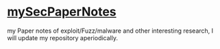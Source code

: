 # [mySecPaperNotes](https://github.com/noobone123/mySecPaperNotes)

my Paper notes of exploit/Fuzz/malware and other interesting research, I will update my repository aperiodically.